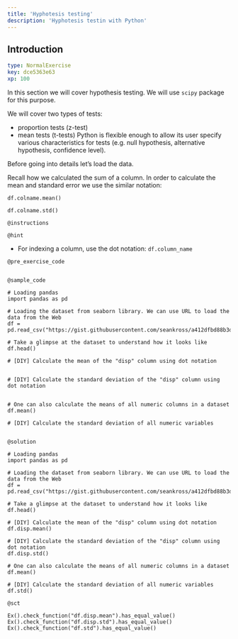 ```yaml
---
title: 'Hyphotesis testing'
description: 'Hyphotesis testin with Python'
---
```


## Introduction

```yaml
type: NormalExercise
key: dce5363e63
xp: 100
```

In this section we will cover hypothesis testing. We will use `scipy` package for this purpose.

We will cover two types of tests:

- proportion tests (z-test)
- mean tests (t-tests)
Python is flexible enough to allow its user specify various characteristics for tests (e.g. null hypothesis, alternative hypothesis, confidence level).

Before going into details let’s load the data.

Recall how we calculated the sum of a column. In order to calculate the mean and standard error we use the similar notation:
```
df.colname.mean()

df.colname.std()

```

`@instructions`


`@hint`
- For indexing a column, use the dot notation: `df.column_name`

`@pre_exercise_code`
```{python}

```

`@sample_code`
```{python}
# Loading pandas
import pandas as pd

# Loading the dataset from seaborn library. We can use URL to load the data from the Web
df = pd.read_csv("https://gist.githubusercontent.com/seankross/a412dfbd88b3db70b74b/raw/5f23f993cd87c283ce766e7ac6b329ee7cc2e1d1/mtcars.csv")

# Take a glimpse at the dataset to understand how it looks like
df.head()

# [DIY] Calculate the mean of the "disp" column using dot notation


# [DIY] Calculate the standard deviation of the "disp" column using dot notation


# One can also calculate the means of all numeric columns in a dataset
df.mean()

# [DIY] Calculate the standard deviation of all numeric variables


```

`@solution`
```{python}
# Loading pandas
import pandas as pd

# Loading the dataset from seaborn library. We can use URL to load the data from the Web
df = pd.read_csv("https://gist.githubusercontent.com/seankross/a412dfbd88b3db70b74b/raw/5f23f993cd87c283ce766e7ac6b329ee7cc2e1d1/mtcars.csv")

# Take a glimpse at the dataset to understand how it looks like
df.head()

# [DIY] Calculate the mean of the "disp" column using dot notation
df.disp.mean()

# [DIY] Calculate the standard deviation of the "disp" column using dot notation
df.disp.std()

# One can also calculate the means of all numeric columns in a dataset
df.mean()

# [DIY] Calculate the standard deviation of all numeric variables
df.std()

```

`@sct`
```{python}
Ex().check_function("df.disp.mean").has_equal_value()
Ex().check_function("df.disp.std").has_equal_value()
Ex().check_function("df.std").has_equal_value()
```
